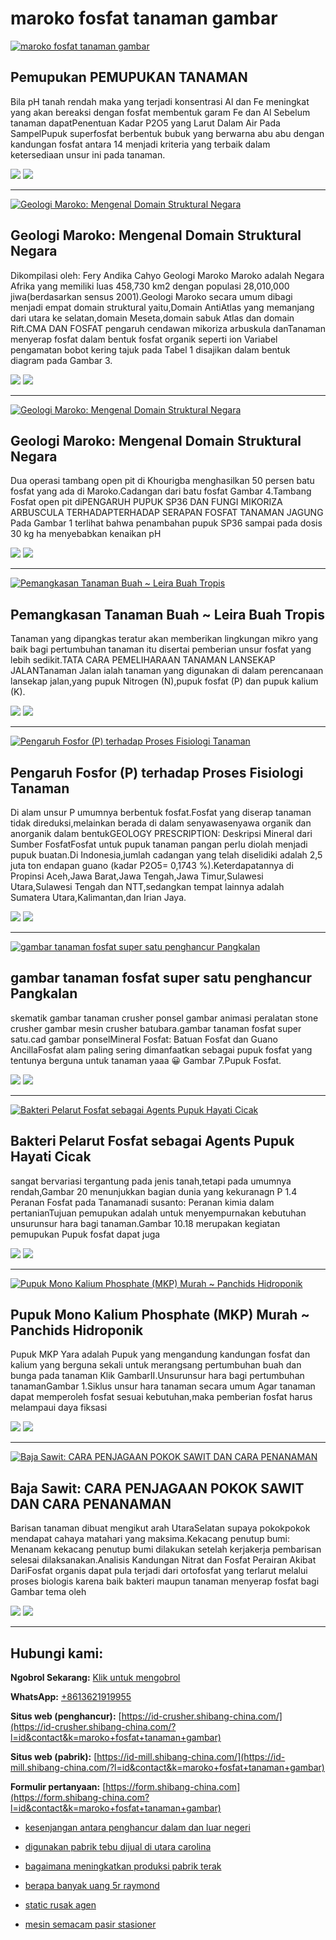 # maroko fosfat tanaman gambar

<a href="https://swt.shibang-china.com/?l=id&img&k=maroko+fosfat+tanaman+gambar" target="_blank">![maroko fosfat tanaman gambar](http://static.shibang-china.com/all-800x300/296.jpg)</a>

## Pemupukan PEMUPUKAN TANAMAN
Bila pH tanah rendah maka yang terjadi konsentrasi Al dan Fe meningkat yang akan bereaksi dengan fosfat membentuk garam Fe dan Al Sebelum tanaman dapatPenentuan Kadar P2O5 yang Larut Dalam Air Pada SampelPupuk superfosfat berbentuk bubuk yang berwarna abu abu dengan kandungan fosfat antara 14 menjadi kriteria yang terbaik dalam ketersediaan unsur ini pada tanaman.


<a href="https://whatsapp.shibangsoft.com/WhatsApp.php" target="_blank" title="WhatsApp">![](http://static.shibang-china.com/icon/whatsapp.png)</a> <a href="https://swt.shibang-china.com/?l=id&icon&k=maroko+fosfat+tanaman+gambar" target="_blank">![](http://static.shibang-china.com/icon/chat-id.png)</a>

---

<a href="https://swt.shibang-china.com/?l=id&img&k=maroko+fosfat+tanaman+gambar" target="_blank">![Geologi Maroko: Mengenal Domain Struktural Negara](http://static.shibang-china.com/all-800x300/1523.jpg)</a>

## Geologi Maroko: Mengenal Domain Struktural Negara
Dikompilasi oleh: Fery Andika Cahyo Geologi Maroko Maroko adalah Negara Afrika yang memiliki luas 458,730 km2 dengan populasi 28,010,000 jiwa(berdasarkan sensus 2001).Geologi Maroko secara umum dibagi menjadi empat domain struktural yaitu,Domain AntiAtlas yang memanjang dari utara ke selatan,domain Meseta,domain sabuk Atlas dan domain Rift.CMA DAN FOSFAT pengaruh cendawan mikoriza arbuskula danTanaman menyerap fosfat dalam bentuk fosfat organik seperti ion Variabel pengamatan bobot kering tajuk pada Tabel 1 disajikan dalam bentuk diagram pada Gambar 3.


<a href="https://whatsapp.shibangsoft.com/WhatsApp.php" target="_blank" title="WhatsApp">![](http://static.shibang-china.com/icon/whatsapp.png)</a> <a href="https://swt.shibang-china.com/?l=id&icon&k=maroko+fosfat+tanaman+gambar" target="_blank">![](http://static.shibang-china.com/icon/chat-id.png)</a>

---

<a href="https://swt.shibang-china.com/?l=id&img&k=maroko+fosfat+tanaman+gambar" target="_blank">![Geologi Maroko: Mengenal Domain Struktural Negara](http://static.shibang-china.com/all-800x300/431.jpg)</a>

## Geologi Maroko: Mengenal Domain Struktural Negara
Dua operasi tambang open pit di Khourigba menghasilkan 50 persen batu fosfat yang ada di Maroko.Cadangan dari batu fosfat Gambar 4.Tambang Fosfat open pit diPENGARUH PUPUK SP36 DAN FUNGI MIKORIZA ARBUSCULA TERHADAPTERHADAP SERAPAN FOSFAT TANAMAN JAGUNG Pada Gambar 1 terlihat bahwa penambahan pupuk SP36 sampai pada dosis 30 kg ha menyebabkan kenaikan pH


<a href="https://whatsapp.shibangsoft.com/WhatsApp.php" target="_blank" title="WhatsApp">![](http://static.shibang-china.com/icon/whatsapp.png)</a> <a href="https://swt.shibang-china.com/?l=id&icon&k=maroko+fosfat+tanaman+gambar" target="_blank">![](http://static.shibang-china.com/icon/chat-id.png)</a>

---

<a href="https://swt.shibang-china.com/?l=id&img&k=maroko+fosfat+tanaman+gambar" target="_blank">![Pemangkasan Tanaman Buah ~ Leira Buah Tropis](http://static.shibang-china.com/all-800x300/580.jpg)</a>

## Pemangkasan Tanaman Buah ~ Leira Buah Tropis
Tanaman yang dipangkas teratur akan memberikan lingkungan mikro yang baik bagi pertumbuhan tanaman itu disertai pemberian unsur fosfat yang lebih sedikit.TATA CARA PEMELIHARAAN TANAMAN LANSEKAP JALANTanaman Jalan ialah tanaman yang digunakan di dalam perencanaan lansekap jalan,yang pupuk Nitrogen (N),pupuk fosfat (P) dan pupuk kalium (K).


<a href="https://whatsapp.shibangsoft.com/WhatsApp.php" target="_blank" title="WhatsApp">![](http://static.shibang-china.com/icon/whatsapp.png)</a> <a href="https://swt.shibang-china.com/?l=id&icon&k=maroko+fosfat+tanaman+gambar" target="_blank">![](http://static.shibang-china.com/icon/chat-id.png)</a>

---

<a href="https://swt.shibang-china.com/?l=id&img&k=maroko+fosfat+tanaman+gambar" target="_blank">![Pengaruh Fosfor (P) terhadap Proses Fisiologi Tanaman](http://static.shibang-china.com/all-800x300/977.jpg)</a>

## Pengaruh Fosfor (P) terhadap Proses Fisiologi Tanaman
Di alam unsur P umumnya berbentuk fosfat.Fosfat yang diserap tanaman tidak direduksi,melainkan berada di dalam senyawasenyawa organik dan anorganik dalam bentukGEOLOGY PRESCRIPTION: Deskripsi Mineral dari Sumber FosfatFosfat untuk pupuk tanaman pangan perlu diolah menjadi pupuk buatan.Di Indonesia,jumlah cadangan yang telah diselidiki adalah 2,5 juta ton endapan guano (kadar P2O5= 0,1743 %).Keterdapatannya di Propinsi Aceh,Jawa Barat,Jawa Tengah,Jawa Timur,Sulawesi Utara,Sulawesi Tengah dan NTT,sedangkan tempat lainnya adalah Sumatera Utara,Kalimantan,dan Irian Jaya.


<a href="https://whatsapp.shibangsoft.com/WhatsApp.php" target="_blank" title="WhatsApp">![](http://static.shibang-china.com/icon/whatsapp.png)</a> <a href="https://swt.shibang-china.com/?l=id&icon&k=maroko+fosfat+tanaman+gambar" target="_blank">![](http://static.shibang-china.com/icon/chat-id.png)</a>

---

<a href="https://swt.shibang-china.com/?l=id&img&k=maroko+fosfat+tanaman+gambar" target="_blank">![gambar tanaman fosfat super satu penghancur Pangkalan](http://static.shibang-china.com/all-800x300/407.jpg)</a>

## gambar tanaman fosfat super satu penghancur Pangkalan
skematik gambar tanaman crusher ponsel gambar animasi peralatan stone crusher gambar mesin crusher batubara.gambar tanaman fosfat super satu.cad gambar ponselMineral Fosfat: Batuan Fosfat dan Guano AncillaFosfat alam paling sering dimanfaatkan sebagai pupuk fosfat yang tentunya berguna untuk tanaman yaaa 😀 Gambar 7.Pupuk Fosfat.


<a href="https://whatsapp.shibangsoft.com/WhatsApp.php" target="_blank" title="WhatsApp">![](http://static.shibang-china.com/icon/whatsapp.png)</a> <a href="https://swt.shibang-china.com/?l=id&icon&k=maroko+fosfat+tanaman+gambar" target="_blank">![](http://static.shibang-china.com/icon/chat-id.png)</a>

---

<a href="https://swt.shibang-china.com/?l=id&img&k=maroko+fosfat+tanaman+gambar" target="_blank">![Bakteri Pelarut Fosfat sebagai Agents Pupuk Hayati Cicak](http://static.shibang-china.com/all-800x300/537.jpg)</a>

## Bakteri Pelarut Fosfat sebagai Agents Pupuk Hayati Cicak
sangat bervariasi tergantung pada jenis tanah,tetapi pada umumnya rendah,Gambar 20 menunjukkan bagian dunia yang kekuranagn P 1.4 Peranan Fosfat pada Tanamanadi susanto: Peranan kimia dalam pertanianTujuan pemupukan adalah untuk menyempurnakan kebutuhan unsurunsur hara bagi tanaman.Gambar 10.18 merupakan kegiatan pemupukan Pupuk fosfat dapat juga


<a href="https://whatsapp.shibangsoft.com/WhatsApp.php" target="_blank" title="WhatsApp">![](http://static.shibang-china.com/icon/whatsapp.png)</a> <a href="https://swt.shibang-china.com/?l=id&icon&k=maroko+fosfat+tanaman+gambar" target="_blank">![](http://static.shibang-china.com/icon/chat-id.png)</a>

---

<a href="https://swt.shibang-china.com/?l=id&img&k=maroko+fosfat+tanaman+gambar" target="_blank">![Pupuk Mono Kalium Phosphate (MKP) Murah ~ Panchids Hidroponik](http://static.shibang-china.com/all-800x300/592.jpg)</a>

## Pupuk Mono Kalium Phosphate (MKP) Murah ~ Panchids Hidroponik
Pupuk MKP Yara adalah Pupuk yang mengandung kandungan fosfat dan kalium yang berguna sekali untuk merangsang pertumbuhan buah dan bunga pada tanaman Klik GambarII.Unsurunsur hara bagi pertumbuhan tanamanGambar 1.Siklus unsur hara tanaman secara umum Agar tanaman dapat memperoleh fosfat sesuai kebutuhan,maka pemberian fosfat harus melampaui daya fiksasi


<a href="https://whatsapp.shibangsoft.com/WhatsApp.php" target="_blank" title="WhatsApp">![](http://static.shibang-china.com/icon/whatsapp.png)</a> <a href="https://swt.shibang-china.com/?l=id&icon&k=maroko+fosfat+tanaman+gambar" target="_blank">![](http://static.shibang-china.com/icon/chat-id.png)</a>

---

<a href="https://swt.shibang-china.com/?l=id&img&k=maroko+fosfat+tanaman+gambar" target="_blank">![Baja Sawit: CARA PENJAGAAN POKOK SAWIT DAN CARA PENANAMAN](http://static.shibang-china.com/all-800x300/445.jpg)</a>

## Baja Sawit: CARA PENJAGAAN POKOK SAWIT DAN CARA PENANAMAN
Barisan tanaman dibuat mengikut arah UtaraSelatan supaya pokokpokok mendapat cahaya matahari yang maksima.Kekacang penutup bumi: Menanam kekacang penutup bumi dilakukan setelah kerjakerja pembarisan selesai dilaksanakan.Analisis Kandungan Nitrat dan Fosfat Perairan Akibat DariFosfat organis dapat pula terjadi dari ortofosfat yang terlarut melalui proses biologis karena baik bakteri maupun tanaman menyerap fosfat bagi Gambar tema oleh


<a href="https://whatsapp.shibangsoft.com/WhatsApp.php" target="_blank" title="WhatsApp">![](http://static.shibang-china.com/icon/whatsapp.png)</a> <a href="https://swt.shibang-china.com/?l=id&icon&k=maroko+fosfat+tanaman+gambar" target="_blank">![](http://static.shibang-china.com/icon/chat-id.png)</a>

---
## Hubungi kami:

**Ngobrol Sekarang:** [Klik untuk mengobrol](https://swt.shibang-china.com?l=id&contact&k=maroko+fosfat+tanaman+gambar)

**WhatsApp:**  [+8613621919955](https://whatsapp.shibangsoft.com/WhatsApp.php)

**Situs web (penghancur):** [https://id-crusher.shibang-china.com/](https://id-crusher.shibang-china.com/?l=id&contact&k=maroko+fosfat+tanaman+gambar)

**Situs web (pabrik):** [https://id-mill.shibang-china.com/](https://id-mill.shibang-china.com/?l=id&contact&k=maroko+fosfat+tanaman+gambar)

**Formulir pertanyaan:** [https://form.shibang-china.com](https://form.shibang-china.com?l=id&contact&k=maroko+fosfat+tanaman+gambar)

* [kesenjangan antara penghancur dalam dan luar negeri](../31/kesenjangan%20antara%20penghancur%20dalam%20dan%20luar%20negeri.md)

* [digunakan pabrik tebu dijual di utara carolina](../40/digunakan%20pabrik%20tebu%20dijual%20di%20utara%20carolina.md)

* [bagaimana meningkatkan produksi pabrik terak](../39/bagaimana%20meningkatkan%20produksi%20pabrik%20terak.md)

* [berapa banyak uang 5r raymond](../38/berapa%20banyak%20uang%205r%20raymond.md)

* [static rusak agen](../32/static%20rusak%20agen.md)

* [mesin semacam pasir stasioner](../39/mesin%20semacam%20pasir%20stasioner.md)